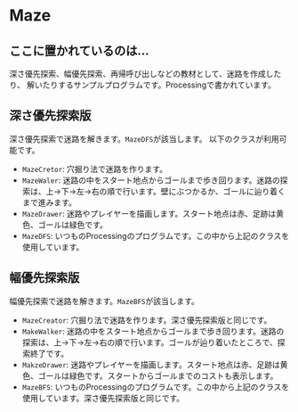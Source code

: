 # Maze

## ここに置かれているのは…

深さ優先探索、幅優先探索、再帰呼び出しなどの教材として、迷路を作成したり、
解いたりするサンプルプログラムです。Processingで書かれています。

## 深さ優先探索版

深さ優先探索で迷路を解きます。`MazeDFS`が該当します。
以下のクラスが利用可能です。

- `MazeCretor`: 穴掘り法で迷路を作ります。
- `MazeWaler`: 迷路の中をスタート地点からゴールまで歩き回ります。迷路の探索は、上→下→左→右の順で行います。壁にぶつかるか、ゴールに辿り着くまで進みます。
- `MazeDrawer`: 迷路やプレイヤーを描画します。スタート地点は赤、足跡は黄色、ゴールは緑色です。
- `MazeDFS`: いつものProcessingのプログラムです。この中から上記のクラスを使用しています。

## 幅優先探索版

幅優先探索で迷路を解きます。`MazeBFS`が該当します。

- `MazeCreator`: 穴掘り法で迷路を作ります。深さ優先探索版と同じです。
- `MakeWalker`: 迷路の中をスタート地点からゴールまで歩き回ります。迷路の探索は、上→下→左→右の順で行います。ゴールが辿り着いたところで、探索終了です。
- `MakzeDrawer`: 迷路やプレイヤーを描画します。スタート地点は赤、足跡は黄色、ゴールは緑色です。スタートからゴールまでのコストも表示します。
- `MazeBFS`: いつものProcessingのプログラムです。この中から上記のクラスを使用しています。深さ優先探索版と同じです。

